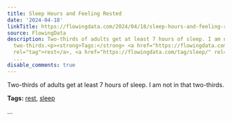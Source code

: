 ```yaml
---
title: Sleep Hours and Feeling Rested
date: '2024-04-18'
linkTitle: https://flowingdata.com/2024/04/18/sleep-hours-and-feeling-rested/
source: FlowingData
description: Two-thirds of adults get at least 7 hours of sleep. I am not in that
  two-thirds.<p><strong>Tags:</strong> <a href="https://flowingdata.com/tag/rest/"
  rel="tag">rest</a>, <a href="https://flowingdata.com/tag/sleep/" rel="tag">sleep</a></p>
  ...
disable_comments: true
---
```

Two-thirds of adults get at least 7 hours of sleep. I am not in that two-thirds.<p><strong>Tags:</strong> <a href="https://flowingdata.com/tag/rest/" rel="tag">rest</a>, <a href="https://flowingdata.com/tag/sleep/" rel="tag">sleep</a></p> ...